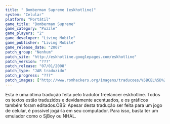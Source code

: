 ```yaml
---
title: " Bomberman Supreme (eskhotline)"
system: "Celular"
platform: "Portátil"
game_title: "Bomberman Supreme"
game_category: "Puzzle"
game_players: "2"
game_developer: "Living Mobile"
game_publisher: "Living Mobile"
game_release_date: "2007"
patch_group: "Nenhum"
patch_site: "http://eskhotline.googlepages.com/eskhotline"
patch_version: "???"
patch_release: "07/01/2008"
patch_type: "JAR traduzido"
patch_progress: "???"
patch_images: ["http://www.romhackers.org/imagens/traducoes/%5BCEL%5D%20Bomberman%20Supreme%20-%20eskhotline%20-%201.png","http://www.romhackers.org/imagens/traducoes/%5BCEL%5D%20Bomberman%20Supreme%20-%20eskhotline%20-%202.png","http://www.romhackers.org/imagens/traducoes/%5BCEL%5D%20Bomberman%20Supreme%20-%20eskhotline%20-%203.png"]
---
```

Esta é uma ótima tradução feita pelo tradutor freelancer eskhotline. Todos os textos estão traduzidos e devidamente acentuados, e os gráficos também foram editados.OBS: Apesar desta tradução ser feita para um jogo de celular, é possível jogá-la em seu computador. Para isso, basta ter um emulador como o SjBoy ou NHAL.